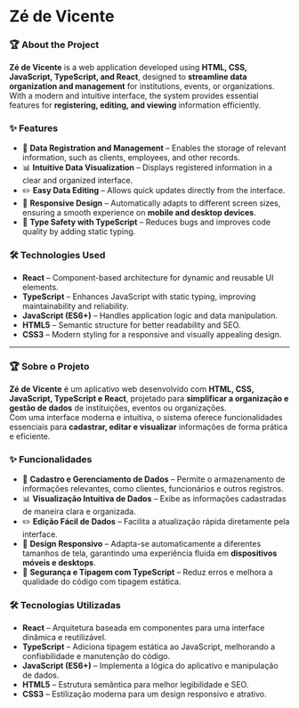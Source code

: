 # Zé de Vicente  


### 🏆 About the Project  

**Zé de Vicente** is a web application developed using **HTML, CSS, JavaScript, TypeScript, and React**, designed to **streamline data organization and management** for institutions, events, or organizations.  
With a modern and intuitive interface, the system provides essential features for **registering, editing, and viewing** information efficiently.  

### ✨ Features  

- 📌 **Data Registration and Management** – Enables the storage of relevant information, such as clients, employees, and other records.  
- 📊 **Intuitive Data Visualization** – Displays registered information in a clear and organized interface.  
- ✏️ **Easy Data Editing** – Allows quick updates directly from the interface.  
- 📱 **Responsive Design** – Automatically adapts to different screen sizes, ensuring a smooth experience on **mobile and desktop devices**.  
- 🚀 **Type Safety with TypeScript** – Reduces bugs and improves code quality by adding static typing.  

### 🛠 Technologies Used  

- **React** – Component-based architecture for dynamic and reusable UI elements.  
- **TypeScript** – Enhances JavaScript with static typing, improving maintainability and reliability.  
- **JavaScript (ES6+)** – Handles application logic and data manipulation.  
- **HTML5** – Semantic structure for better readability and SEO.  
- **CSS3** – Modern styling for a responsive and visually appealing design.  

---


### 🏆 Sobre o Projeto  

**Zé de Vicente** é um aplicativo web desenvolvido com **HTML, CSS, JavaScript, TypeScript e React**, projetado para **simplificar a organização e gestão de dados** de instituições, eventos ou organizações.  
Com uma interface moderna e intuitiva, o sistema oferece funcionalidades essenciais para **cadastrar, editar e visualizar** informações de forma prática e eficiente.  

### ✨ Funcionalidades  

- 📌 **Cadastro e Gerenciamento de Dados** – Permite o armazenamento de informações relevantes, como clientes, funcionários e outros registros.  
- 📊 **Visualização Intuitiva de Dados** – Exibe as informações cadastradas de maneira clara e organizada.  
- ✏️ **Edição Fácil de Dados** – Facilita a atualização rápida diretamente pela interface.  
- 📱 **Design Responsivo** – Adapta-se automaticamente a diferentes tamanhos de tela, garantindo uma experiência fluida em **dispositivos móveis e desktops**.  
- 🚀 **Segurança e Tipagem com TypeScript** – Reduz erros e melhora a qualidade do código com tipagem estática.  

### 🛠 Tecnologias Utilizadas  

- **React** – Arquitetura baseada em componentes para uma interface dinâmica e reutilizável.  
- **TypeScript** – Adiciona tipagem estática ao JavaScript, melhorando a confiabilidade e manutenção do código.  
- **JavaScript (ES6+)** – Implementa a lógica do aplicativo e manipulação de dados.  
- **HTML5** – Estrutura semântica para melhor legibilidade e SEO.  
- **CSS3** – Estilização moderna para um design responsivo e atrativo.  
